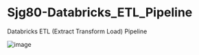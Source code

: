 # Sjg80-Databricks_ETL_Pipeline
Databricks ETL (Extract Transform Load) Pipeline


![image](https://github.com/nogibjj/Sjg80-Databricks_ETL_Pipeline/assets/142270941/237bb68f-3c8f-4f50-9783-a0f85433257b)
